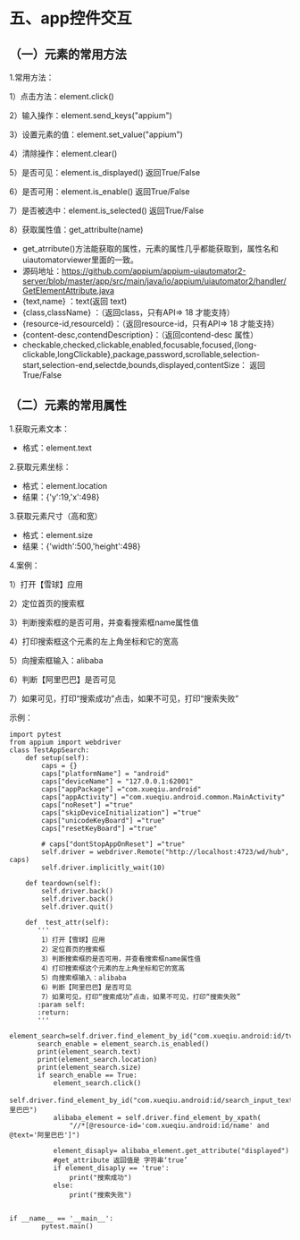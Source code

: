 # 五、app控件交互
## （一）元素的常用方法
1.常用方法：

1）点击方法：element.click()

2）输入操作：element.send_keys("appium")

3）设置元素的值：element.set_value("appium")

4）清除操作：element.clear()

5）是否可见：element.is_displayed()  返回True/False

6）是否可用：element.is_enable() 返回True/False

7）是否被选中：element.is_selected() 返回True/False

8）获取属性值：get_attribulte(name)

 - get_atrribute()方法能获取的属性，元素的属性几乎都能获取到，属性名和uiautomatorviewer里面的一致。
 - 源码地址：https://github.com/appium/appium-uiautomator2-server/blob/master/app/src/main/java/io/appium/uiautomator2/handler/GetElementAttribute.java
 - {text,name} ：text(返回 text)
 - {class,className} ：（返回class，只有API=> 18 才能支持）
 - {resource-id,resourceId}：（返回resource-id，只有API=> 18 才能支持）
 - {content-desc,contendDescription}：（返回contend-desc 属性）
 - checkable,checked,clickable,enabled,focusable,focused,{long-clickable,longClickable},package,password,scrollable,selection-start,selection-end,selectde,bounds,displayed,contentSize：  返回True/False
 
## （二）元素的常用属性

1.获取元素文本：
- 格式：element.text

2.获取元素坐标：
- 格式：element.location
- 结果：{'y':19,'x':498}

3.获取元素尺寸（高和宽）
- 格式：element.size
- 结果：{'width':500,'height':498}

4.案例：

1）打开【雪球】应用

2）定位首页的搜索框

3）判断搜索框的是否可用，并查看搜索框name属性值

4）打印搜索框这个元素的左上角坐标和它的宽高

5）向搜索框输入：alibaba

6）判断【阿里巴巴】是否可见

7）如果可见，打印“搜索成功”点击，如果不可见，打印“搜索失败”


示例：
```
import pytest
from appium import webdriver
class TestAppSearch:
    def setup(self):
        caps = {}
        caps["platformName"] = "android"
        caps["deviceName"] = "127.0.0.1:62001"
        caps["appPackage"] ="com.xueqiu.android"
        caps["appActivity"] ="com.xueqiu.android.common.MainActivity"
        caps["noReset"] ="true"
        caps["skipDeviceInitialization"] ="true"
        caps["unicodeKeyBoard"] ="true"
        caps["resetKeyBoard"] ="true"

        # caps["dontStopAppOnReset"] ="true"
        self.driver = webdriver.Remote("http://localhost:4723/wd/hub", caps)
        self.driver.implicitly_wait(10)

    def teardown(self):
        self.driver.back()
        self.driver.back()
        self.driver.quit()

    def  test_attr(self):
       '''
        1）打开【雪球】应用
        2）定位首页的搜索框
        3）判断搜索框的是否可用，并查看搜索框name属性值
        4）打印搜索框这个元素的左上角坐标和它的宽高
        5）向搜索框输入：alibaba
        6）判断【阿里巴巴】是否可见
        7）如果可见，打印“搜索成功”点击，如果不可见，打印“搜索失败”
       :param self:
       :return:
       '''
       element_search=self.driver.find_element_by_id("com.xueqiu.android:id/tv_banner")
       search_enable = element_search.is_enabled()
       print(element_search.text)
       print(element_search.location)
       print(element_search.size)
       if search_enable == True:
           element_search.click()
           self.driver.find_element_by_id("com.xueqiu.android:id/search_input_text").send_keys("阿里巴巴")
           alibaba_element = self.driver.find_element_by_xpath(
               "//*[@resource-id='com.xueqiu.android:id/name' and @text='阿里巴巴']")

           element_disaply= alibaba_element.get_attribute("displayed")
           #get_attribute 返回值是 字符串‘true’
           if element_disaply == 'true':
               print("搜索成功")
           else:
               print("搜索失败")


if __name__ == '__main__':
        pytest.main()

```
